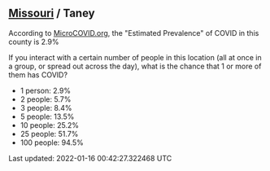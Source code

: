 
## [Missouri](/united-states/missouri) / Taney

According to [MicroCOVID.org](http://microcovid.org),
the "Estimated Prevalence" of COVID in this county is 2.9%

If you interact with a certain number of people in this location
(all at once in a group, or spread out across the day), what is the chance that
1 or more of them has COVID?

- 1 person: 2.9%
- 2 people: 5.7%
- 3 people: 8.4%
- 5 people: 13.5%
- 10 people: 25.2%
- 25 people: 51.7%
- 100 people: 94.5%

Last updated: 2022-01-16 00:42:27.322468 UTC

